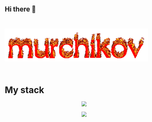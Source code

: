 ## Hi there 👋
<p align="center">
  <br>
  
  [![me.hikka.xyz](cooltext.gif)](https://me.hikka.xyz)
  
  <br>
</p>
<p align="center">
<h1>My stack </h1>
</p>
<p align="center">
  <a href="https://murchikov.ru">
    <img src="https://skillicons.dev/icons?i=vue,nuxt,tailwind,arch,js&theme=dark" />
  </a>
</p>
<p align="center">
  <a href="[https://murchikov.ru](https://wakatime.com/@73d55472-b0c7-4fe5-9225-0116e74d96ad)">
   <img src="https://wakatime.com/badge/user/73d55472-b0c7-4fe5-9225-0116e74d96ad.svg"
  </a>
</p>
